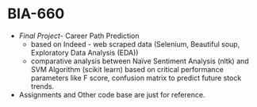 # BIA-660
- *Final Project*- Career Path Prediction 
  - based on Indeed - web scraped data (Selenium, Beautiful soup, Exploratory Data Analysis (EDA))
  - comparative analysis between Naïve Sentiment Analysis (nltk) and SVM Algorithm (scikit learn) based on critical performance parameters like F score, confusion matrix to predict future stock trends.
- Assignments and Other code base are just for reference.
